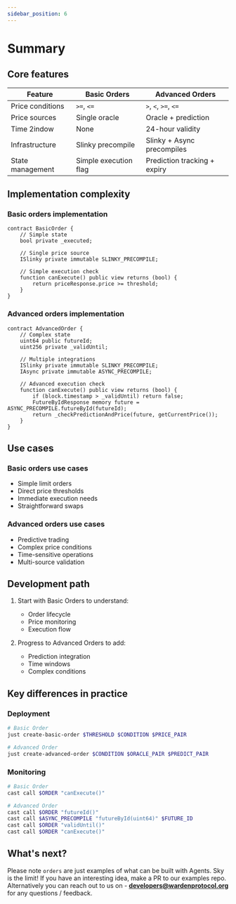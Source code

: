 ```yaml
---
sidebar_position: 6
---
```


# Summary

## Core features

| Feature | Basic Orders | Advanced Orders |
|---------|-------------|-----------------|
| Price conditions | `>=`, `<=` | `>`, `<`, `>=`, `<=` |
| Price sources | Single oracle | Oracle + prediction |
| Time 2indow | None | 24-hour validity |
| Infrastructure | Slinky precompile | Slinky + Async precompiles |
| State management | Simple execution flag | Prediction tracking + expiry |

## Implementation complexity

### Basic orders implementation

```solidity
contract BasicOrder {
    // Simple state
    bool private _executed;
    
    // Single price source
    ISlinky private immutable SLINKY_PRECOMPILE;
    
    // Simple execution check
    function canExecute() public view returns (bool) {
        return priceResponse.price >= threshold;
    }
}
```

### Advanced orders implementation

```solidity
contract AdvancedOrder {
    // Complex state
    uint64 public futureId;
    uint256 private _validUntil;
    
    // Multiple integrations
    ISlinky private immutable SLINKY_PRECOMPILE;
    IAsync private immutable ASYNC_PRECOMPILE;
    
    // Advanced execution check
    function canExecute() public view returns (bool) {
        if (block.timestamp > _validUntil) return false;
        FutureByIdResponse memory future = ASYNC_PRECOMPILE.futureById(futureId);
        return _checkPredictionAndPrice(future, getCurrentPrice());
    }
}
```

## Use cases

### Basic orders use cases

- Simple limit orders
- Direct price thresholds
- Immediate execution needs
- Straightforward swaps

### Advanced orders use cases

- Predictive trading
- Complex price conditions
- Time-sensitive operations
- Multi-source validation

## Development path

1. Start with Basic Orders to understand:
   - Order lifecycle
   - Price monitoring
   - Execution flow

2. Progress to Advanced Orders to add:
   - Prediction integration
   - Time windows
   - Complex conditions

## Key differences in practice

### Deployment

```bash
# Basic Order
just create-basic-order $THRESHOLD $CONDITION $PRICE_PAIR

# Advanced Order
just create-advanced-order $CONDITION $ORACLE_PAIR $PREDICT_PAIR
```

### Monitoring

```bash
# Basic Order
cast call $ORDER "canExecute()"

# Advanced Order
cast call $ORDER "futureId()"
cast call $ASYNC_PRECOMPILE "futureById(uint64)" $FUTURE_ID
cast call $ORDER "validUntil()"
cast call $ORDER "canExecute()"
```

## What's next?

Please note `orders` are just examples of what can be built with Agents. Sky is the limit! If you have an interesting idea, make a PR to our examples repo. Alternatively you can reach out to us on - **developers@wardenprotocol.org** for any questions / feedback.
